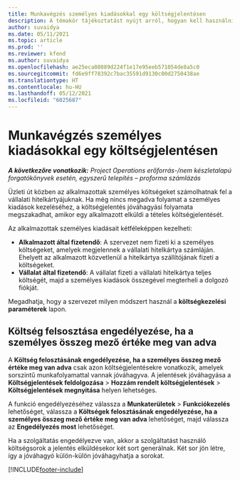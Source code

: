 ```yaml
---
title: Munkavégzés személyes kiadásokkal egy költségjelentésen
description: A témakör tájékoztatást nyújt arról, hogyan kell használni az üzleti céllal utazó alkalmazottak személyes kiadásait.
author: suvaidya
ms.date: 05/11/2021
ms.topic: article
ms.prod: ''
ms.reviewer: kfend
ms.author: suvaidya
ms.openlocfilehash: ae25eca08089d224f1e17e95eeb571054de8a5c0
ms.sourcegitcommit: fd6e9ff78392c7bac35591d9130c00d2750438ae
ms.translationtype: HT
ms.contentlocale: hu-HU
ms.lasthandoff: 05/12/2021
ms.locfileid: "6025687"
---
```

# <a name="work-with-personal-expenses-on-an-expense-report"></a>Munkavégzés személyes kiadásokkal egy költségjelentésen

_**A következőre vonatkozik:** Project Operations erőforrás-/nem készletalapú forgatókönyvek esetén, egyszerű telepítés – proforma számlázás_

Üzleti út közben az alkalmazottak személyes költségeket számolhatnak fel a vállalati hitelkártyájuknak. Ha még nincs megadva folyamat a személyes kiadások kezeléséhez, a költségjelentés jóváhagyási folyamata megszakadhat, amikor egy alkalmazott elküldi a tételes költségjelentését.

Az alkalmazottak személyes kiadásait kétféleképpen kezelheti:

  - **Alkalmazott által fizetendő**: A szervezet nem fizeti ki a személyes költségeket, amelyek megjelennek a vállalati hitelkártya számláján. Ehelyett az alkalmazott közvetlenül a hitelkártya szállítójának fizeti a költségeket. 
  - **Vállalat által fizetendő**: A vállalat fizeti a vállalati hitelkártya teljes költségét, majd a személyes kiadások összegével megterheli a dolgozó fiókját.

Megadhatja, hogy a szervezet milyen módszert használ a **költségkezelési paraméterek** lapon.


## <a name="enable-split-expense-function-when-personal-amount-field-has-value-defined"></a>Költség felsosztása engedélyezése, ha a személyes összeg mező értéke meg van adva

A **Költség felosztásának engedélyezése, ha a személyes összeg mező értéke meg van adva** csak azon költségjelentésekre vonatkozik, amelyek sorszintű munkafolyamattal vannak jóváhagyva. A jelentések jóváhagyása a **Költségjelentések feldolgozása** > **Hozzám rendelt költségjelentések** > **Költségjelentések megnyitása** helyen lehetséges. 

A funkció engedélyezéséhez válassza a **Munkaterületek** > **Funkciókezelés** lehetőséget, válassza a **Költségek felosztásának engedélyezése, ha a személyes összeg mező értéke meg van adva** lehetőséget, majd válassza az **Engedélyezés most** lehetőséget. 

Ha a szolgáltatás engedélyezve van, akkor a szolgáltatást használó költségsorok a jelentés elküldésekor két sort generálnak. Két sor jön létre, így a jóváhagyó külön-külön jóváhagyhatja a sorokat.


[!INCLUDE[footer-include](../includes/footer-banner.md)]
